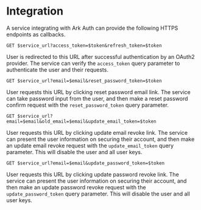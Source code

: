 # Integration

A service integrating with Ark Auth can provide the following HTTPS endpoints as callbacks.

```shell
GET $service_url?access_token=$token&refresh_token=$token
```

User is redirected to this URL after successful authentication by an OAuth2 provider. The service can verify the `access_token` query parameter to authenticate the user and their requests.

```shell
GET $service_url?email=$email&reset_password_token=$token
```

User requests this URL by clicking reset password email link. The service can take password input from the user, and then make a reset password confirm request with the `reset_password_token` query parameter.

```shell
GET $service_url?email=$email&old_email=$email&update_email_token=$token
```

User requests this URL by clicking update email revoke link. The service can present the user information on securing their account, and then make an update email revoke request with the `update_email_token` query parameter. This will disable the user and all user keys.

```shell
GET $service_url?email=$email&update_password_token=$token
```

User requests this URL by clicking update password revoke link. The service can present the user information on securing their account, and then make an update password revoke request with the `update_password_token` query parameter. This will disable the user and all user keys.
